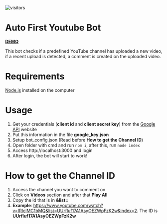 ![visitors](https://visitor-badge.glitch.me/badge?page_id=${leozinh1}.${auto-first-youtube-bot}) 

# Auto First Youtube Bot

[**DEMO**](https://youtu.be/IRIcIMC1bMQ "DEMO")

This bot checks if a predefined YouTube channel has uploaded a new video, if a recent upload is detected, a comment is created on the uploaded video.

# Requirements

[Node.js](https://nodejs.org/ "Node.js") installed on the computer

# Usage

1. Get your credentials (**client id** and **client secret key**) from the [Google API](https://console.developers.google.com "Google API") website
2. Put this information in the file **google_key.json**
3. Setup bot_config.json (Read before **How to get the Channel ID**) 
4. Open folder with cmd and run `npm i`, after this, run `node index`
5. Access http://localhost:3000 and login
6. After login, the bot will start to work!

# How to get the Channel ID
1. Access the channel you want to comment on
2. Click on **Videos** section and after that **Play All**
3. Copy the id that is in **&list=**
4. **Example**: https://www.youtube.com/watch?v=IRIcIMC1bMQ&list=UUrfluf17A1AsyOEZWpFzK2w&index=2. The ID is **UUrfluf17A1AsyOEZWpFzK2w**
